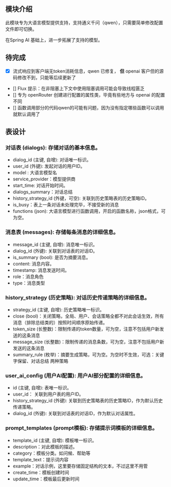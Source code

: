 ## 模块介绍

此模块专为大语言模型提供支持，支持通义千问（qwen），只需要简单修改配置文件即可切换。

在Spring AI 基础上，进一步拓展了支持的模型。

## 待完成
- [x] 流式响应到客户端无token消耗信息，qwen 已修复， **但** openai 客户但的源码修改不到，只能等后续更新了
- [] Flux 提示：在非阻塞上下文中使用阻塞调用可能会导致线程匮乏
- [] 专为 openRouter 创建进行配置的属性类，毕竟有些地方与 openai 的配置不同
- [] 函数调用部分的代码qwen的可能有问题，因为没有指定哪些函数可以调用就默认调用了

## 表设计
### 对话表 (dialogs): 存储对话的基本信息。

- dialog_id (主键, 自增): 对话唯一标识。
- user_id (外键): 发起对话的用户ID。
- model : 大语言模型名
- service_provider：模型提供商
- start_time: 对话开始时间。
- dialogs_summary：对话总结
- history_strategy_id (外键，可空): 关联到历史策略表的历史策略ID。
- is_busy：表上一条对话未处理完毕，不接受新的消息
- functions (json): 大语言模型进行函数调用，开启的函数名称，json格式，可为空。


### 消息表 (messages): 存储每条消息的详细信息。

- message_id (主键, 自增): 消息唯一标识。
- dialog_id (外键): 关联到对话表的对话ID。
- is_summary (bool): 是否为摘要消息。
- content: 消息内容。
- timestamp: 消息发送时间。
- role：消息角色
- type：消息类型

### history_strategy (历史策略): 对话历史传递策略的详细信息。
- strategy_id (主键, 自增): 历史策略唯一标识。
- close (bool)：关闭策略，全局、用户、会话策略全都不对此会话生效，所有消息（排除总结类的）按照时间顺序原始传递。
- token_size (长整数)：限制传递的token数量，可为空，注意不包括用户新发送的这条消息
- message_size (长整数)：限制传递的消息条数，可为空，注意不包括用户新发送的这条消息
- summary_rule (枚举)：摘要生成策略，可为空。为空时不生效，可选：关键字保留、对话总结 两种策略

### user_ai_config (用户AI配置): 用户AI部分配置的详细信息。
- id (主键, 自增): 表唯一标识。
- user_id： 关联到用户表的用户ID。
- history_strategy_id (外键): 关联到历史策略表的历史策略ID，作为默认历史传递策略。
- dialog_id (外键): 关联到对话表的对话ID，作为默认对话属性。

### prompt_templates (prompt模板): 存储提示词模板的详细信息。
- template_id (主键, 自增): 模板唯一标识。
- description：对此模板的描述。
- category：模板分类。如问候、帮助等
- template_text：提示词内容
- example：对话示例，这里要存储固定结构的文本，不过这里不用管
- create_time：模板创建时间
- update_time：模板最后更新时间